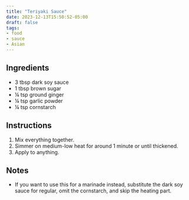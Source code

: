 ```yaml
---
title: "Teriyaki Sauce"
date: 2023-12-13T15:50:52-05:00
draft: false
tags:
- food
- sauce
- Asian
---
```


## Ingredients
- 3 tbsp dark soy sauce
- 1 tbsp brown sugar
- &frac14; tsp ground ginger
- &frac14; tsp garlic powder
- &frac14; tsp cornstarch

## Instructions
1. Mix everything together.
1. Simmer on medium-low heat for around 1 minute or until thickened.
1. Apply to anything.

## Notes
- If you want to use this for a marinade instead, substitute the dark soy sauce for regular, omit the cornstarch, and skip the heating part.
